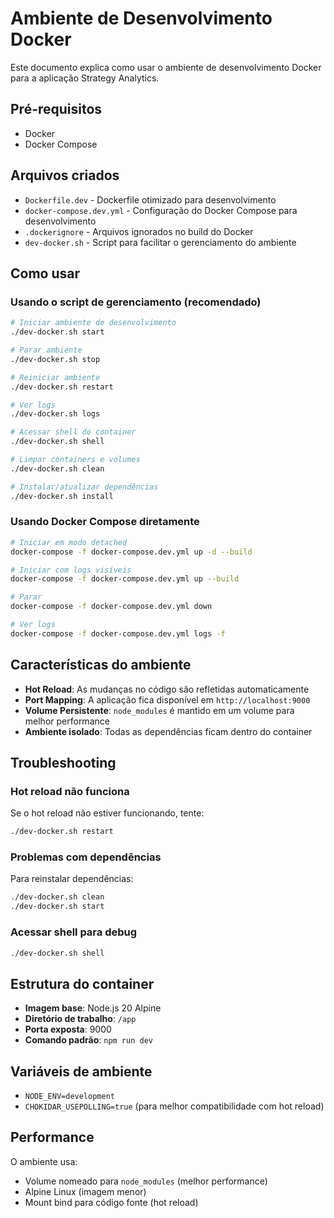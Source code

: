 # Ambiente de Desenvolvimento Docker

Este documento explica como usar o ambiente de desenvolvimento Docker para a aplicação Strategy Analytics.

## Pré-requisitos

- Docker
- Docker Compose

## Arquivos criados

- `Dockerfile.dev` - Dockerfile otimizado para desenvolvimento
- `docker-compose.dev.yml` - Configuração do Docker Compose para desenvolvimento
- `.dockerignore` - Arquivos ignorados no build do Docker
- `dev-docker.sh` - Script para facilitar o gerenciamento do ambiente

## Como usar

### Usando o script de gerenciamento (recomendado)

```bash
# Iniciar ambiente de desenvolvimento
./dev-docker.sh start

# Parar ambiente
./dev-docker.sh stop

# Reiniciar ambiente
./dev-docker.sh restart

# Ver logs
./dev-docker.sh logs

# Acessar shell do container
./dev-docker.sh shell

# Limpar containers e volumes
./dev-docker.sh clean

# Instalar/atualizar dependências
./dev-docker.sh install
```

### Usando Docker Compose diretamente

```bash
# Iniciar em modo detached
docker-compose -f docker-compose.dev.yml up -d --build

# Iniciar com logs visíveis
docker-compose -f docker-compose.dev.yml up --build

# Parar
docker-compose -f docker-compose.dev.yml down

# Ver logs
docker-compose -f docker-compose.dev.yml logs -f
```

## Características do ambiente

- **Hot Reload**: As mudanças no código são refletidas automaticamente
- **Port Mapping**: A aplicação fica disponível em `http://localhost:9000`
- **Volume Persistente**: `node_modules` é mantido em um volume para melhor performance
- **Ambiente isolado**: Todas as dependências ficam dentro do container

## Troubleshooting

### Hot reload não funciona

Se o hot reload não estiver funcionando, tente:

```bash
./dev-docker.sh restart
```

### Problemas com dependências

Para reinstalar dependências:

```bash
./dev-docker.sh clean
./dev-docker.sh start
```

### Acessar shell para debug

```bash
./dev-docker.sh shell
```

## Estrutura do container

- **Imagem base**: Node.js 20 Alpine
- **Diretório de trabalho**: `/app`
- **Porta exposta**: 9000
- **Comando padrão**: `npm run dev`

## Variáveis de ambiente

- `NODE_ENV=development`
- `CHOKIDAR_USEPOLLING=true` (para melhor compatibilidade com hot reload)

## Performance

O ambiente usa:

- Volume nomeado para `node_modules` (melhor performance)
- Alpine Linux (imagem menor)
- Mount bind para código fonte (hot reload)
